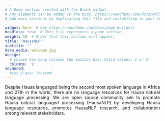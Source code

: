 ```yaml
---
# A Demo section created with the Blank widget.
# Any elements can be added in the body: https://wowchemy.com/docs/writing-markdown-latex/
# Add more sections by duplicating this file and customizing to your requirements.

widget: hero  # See https://wowchemy.com/docs/page-builder/
headless: true  # This file represents a page section.
weight: 10  # Order that this section will appear.
title: "HausaNLP"
subtitle: ""
hero_media: welcome.jpg
design:
  # Choose how many columns the section has. Valid values: 1 or 2.
  columns: '1'
advanced:
  #css_class: "custom"
---
```


Despite Hausa languaged being the second most spoken language in Africa and  27th in the world, there are no language resources for Hausa natural language processing .We are open source community aim to promote Hausa natural languaged processing (HausaNLP) by developing Hausa language resources, promotes HausaNLP research, and collaboration among relevant stakeholders.




<style>
body {
text-align: justify}
</style>



